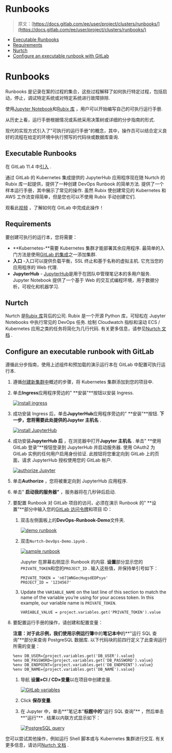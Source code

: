 # Runbooks

> 原文：[https://docs.gitlab.com/ee/user/project/clusters/runbooks/](https://docs.gitlab.com/ee/user/project/clusters/runbooks/)

*   [Executable Runbooks](#executable-runbooks)
*   [Requirements](#requirements)
*   [Nurtch](#nurtch)
*   [Configure an executable runbook with GitLab](#configure-an-executable-runbook-with-gitlab)

# Runbooks[](#runbooks "Permalink")

Runbooks 是记录在案的过程的集合，这些过程解释了如何执行特定过程，包括启动，停止，调试特定系统或对特定系统进行故障排除.

使用[Jupyter Notebook](https://jupyter.org/)和[Rubix 库](https://github.com/Nurtch/rubix) ，用户可以开始编写自己的可执行运行手册.

从历史上看，运行手册根据情况或系统采用决策树或详细的分步指南的形式.

现代的实现方式引入了"可执行的运行手册"的概念，其中，操作员可以结合定义良好的流程在给定的环境中执行预写的代码块或数据库查询.

## Executable Runbooks[](#executable-runbooks "Permalink")

在 GitLab 11.4 中[引入](https://gitlab.com/gitlab-org/gitlab-foss/-/issues/45912) .

通过 GitLab 的 Kubernetes 集成提供的 JupyterHub 应用程序现在随 Nurtch 的 Rubix 库一起提供，提供了一种创建 DevOps Runbook 的简单方法. 提供了一个样本运行手册，其中展示了常见的操作. 虽然 Rubix 使创建常见的 Kubernetes 和 AWS 工作流变得简单，但是您也可以不使用 Rubix 手动创建它们.

观看此[视频](https://www.youtube.com/watch?v=Q_OqHIIUPjE) ，了解如何在 GitLab 中完成此操作！

## Requirements[](#requirements "Permalink")

要创建可执行的运行本，您将需要：

*   **Kubernetes-**需要 Kubernetes 集群才能部署其余应用程序. 最简单的入门方法是使用[GitLab 的集成](../add_remove_clusters.html#create-new-cluster)之一添加集群.
*   **入口** -入口可以提供负载平衡，SSL 终止和基于名称的虚拟主机. 它充当您的应用程序的 Web 代理.
*   **JupyterHub** - [JupyterHub](https://jupyterhub.readthedocs.io/)是用于在团队中管理笔记本的多用户服务. Jupyter Notebook 提供了一个基于 Web 的交互式编程环境，用于数据分析，可视化和机器学习.

## Nurtch[](#nurtch "Permalink")

Nurtch 是[Rubix 库](https://github.com/Nurtch/rubix)背后的公司. Rubix 是一个开源 Python 库，可轻松在 Jupyter Notebooks 中执行常见的 DevOps 任务. 绘制 Cloudwatch 指标和滚动 ECS / Kubernetes 应用之类的任务将简化为几行代码. 有关更多信息，请参见[Nurtch 文档](http://docs.nurtch.com/en/latest/) .

## Configure an executable runbook with GitLab[](#configure-an-executable-runbook-with-gitlab "Permalink")

遵循此分步指南，使用上述组件和预加载的演示运行本在 GitLab 中配置可执行运行本.

1.  遵循[创建新集群中](../add_remove_clusters.html#create-new-cluster)概述的步骤，将 Kubernetes 集群添加到您的项目中.

2.  单击**Ingress**应用程序旁边的" **安装"**按钮以安装 Ingress.

    [![install ingress](img/5a2430ba8091036f8e9e3308aa845de8.png)](img/ingress-install.png)

3.  成功安装 Ingress 后，单击**JupyterHub**应用程序旁边的" **安装"**按钮. **下一步，**您将需要此处提供的**Jupyter 主机名** .

    [![install JupyterHub](img/00fd9bca0c7bdc64f74a24b691e0adac.png)](img/jupyterhub-install.png)

4.  成功安装**JupyterHub 后** ，在浏览器中打开**Jupyter 主机名** . 单击" **使用 GitLab 登录"**按钮登录到 JupyterHub 并启动服务器. 使用 OAuth2 为 GitLab 实例的任何用户启用身份验证. 此按钮将您重定向到 GitLab 上的页面，请求 JupyterHub 授权使用您的 GitLab 帐户.

    [![authorize Jupyter](img/9950340e3b641e3f63d70fb29b2b05bb.png)](img/authorize-jupyter.png)

5.  单击**Authorize** ，您将被重定向到 JupyterHub 应用程序.
6.  单击" **启动我的服务器"** ，服务器将在几秒钟后启动.
7.  要配置 Runbook 对 GitLab 项目的访问，必须在演示 Runbook 的" **设置"**部分中输入您的[GitLab 访问令牌](../../../profile/personal_access_tokens.html)和项目 ID：

    1.  双击左侧面板上的**DevOps-Runbook-Demo**文件夹.

        [![demo runbook](img/6809ef73be513357f41ebe6d325265d5.png)](img/demo-runbook.png)

    2.  双击`Nurtch-DevOps-Demo.ipynb` .

        [![sample runbook](img/ae5a500e2333874603b33328b017eb35.png)](img/sample-runbook.png)

        Jupyter 在屏幕右侧显示 Runbook 的内容. **设置**部分显示您的`PRIVATE_TOKEN`和您的`PROJECT_ID` . 输入这些值，并保持单引号如下：

        ```
        PRIVATE_TOKEN = 'n671WNGecHugsdEDPsyo'
        PROJECT_ID = '1234567' 
        ```

    3.  Update the `VARIABLE_NAME` on the last line of this section to match the name of the variable you’re using for your access token. In this example, our variable name is `PRIVATE_TOKEN`.

        ```
        VARIABLE_VALUE = project.variables.get('PRIVATE_TOKEN').value 
        ```

8.  要配置运行手册的操作，请创建和配置变量：

    **注意：**对于此示例，我们使用示例**运行簿**中的**笔记本中**的**"运行 SQL 查询"**部分来查询 PostgreSQL 数据库. 以下代码块的前四行定义了此查询运行所需的变量：

    ```
    %env DB_USER={project.variables.get('DB_USER').value}
    %env DB_PASSWORD={project.variables.get('DB_PASSWORD').value}
    %env DB_ENDPOINT={project.variables.get('DB_ENDPOINT').value}
    %env DB_NAME={project.variables.get('DB_NAME').value} 
    ```

    1.  导航 **设置»CI / CD»变量**以在项目中创建变量.

        [![GitLab variables](img/15b455cffa86c3a9234ad8c30082a4df.png)](img/gitlab-variables.png)

    2.  Click **保存变量**.

    3.  在 Jupyter 中，单击**"笔记本"**标题中的**"运行 SQL 查询"** ，然后单击**"运行"** . 结果以内联方式显示如下：

        [![PostgreSQL query](img/1a1b871d7e874d4f8e2ab4905d000509.png)](img/postgres-query.png)

您可以尝试其他操作，例如运行 Shell 脚本或与 Kubernetes 集群进行交互. 有关更多信息，请访问[Nurtch 文档](http://docs.nurtch.com/) .